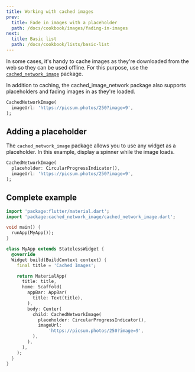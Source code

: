 ```yaml
---
title: Working with cached images
prev:
  title: Fade in images with a placeholder
  path: /docs/cookbook/images/fading-in-images
next:
  title: Basic list
  path: /docs/cookbook/lists/basic-list
---
```


In some cases, it's handy to cache images as they're downloaded from the
web so they can be used offline. For this purpose, use the
[`cached_network_image`]({{site.pub-pkg}}/cached_network_image) package.

In addition to caching, the cached_image_network package also supports
placeholders and fading images in as they're loaded.

<!-- skip -->
```dart
CachedNetworkImage(
  imageUrl: 'https://picsum.photos/250?image=9',
);
```

## Adding a placeholder

The `cached_network_image` package allows you to use any widget as a
placeholder. In this example, display a spinner while the image loads.

<!-- skip -->
```dart
CachedNetworkImage(
  placeholder: CircularProgressIndicator(),
  imageUrl: 'https://picsum.photos/250?image=9',
);
```

## Complete example

<!-- skip -->
```dart
import 'package:flutter/material.dart';
import 'package:cached_network_image/cached_network_image.dart';

void main() {
  runApp(MyApp());
}

class MyApp extends StatelessWidget {
  @override
  Widget build(BuildContext context) {
    final title = 'Cached Images';

    return MaterialApp(
      title: title,
      home: Scaffold(
        appBar: AppBar(
          title: Text(title),
        ),
        body: Center(
          child: CachedNetworkImage(
            placeholder: CircularProgressIndicator(),
            imageUrl:
                'https://picsum.photos/250?image=9',
          ),
        ),
      ),
    );
  }
}
```
